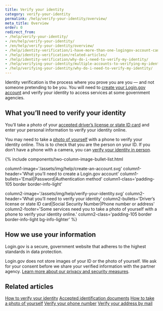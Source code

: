 ```yaml
---
title: Verify your identity
category: verify-your-identity
permalink: /help/verify-your-identity/overview/
meta_title: Overview
order: 0
redirect_from:
- /help/verify-your-identity/
- /en/help/verify-your-identity/
- /en/help/verify-your-identity/overview/
- /help/identity-verification/i-have-more-than-one-logingov-account-can-I-verify-my-identity-for-all-of-them/
- /help/identity-verification/related-articles/
- /help/identity-verification/why-do-i-need-to-verify-my-identity/
- /help/verifying-your-identity/multiple-accounts-to-verifying-my-identity-for/
- /help/verifying-your-identity/why-do-i-need-to-verify-my-identity/
---
```


Identity verification is the process where you prove you are you — and not someone pretending to be you. You will need to [create your Login.gov account](/create-an-account/) and verify your identity to access services at some government agencies.

## What you’ll need to verify your identity

You’ll take a photo of your [accepted driver’s license or state ID card](/help/verify-your-identity/accepted-identification-documents/) and enter your personal information to verify your identity online.

You may need to take a [photo of yourself](/help/verify-your-identity/how-to-add-images-of-your-state-issued-id/) with a phone to verify your identity online. This is to check that you are the person on your ID. If you don’t have a phone with a camera, you can [verify your identity in person](/help/verify-your-identity/verify-your-identity-in-person/).

{%
  include components/two-column-image-bullet-list.html

  column1-image='/assets/img/help/create-an-account.svg'
  column1-header='What you’ll need to create a Login.gov account'
  column1-bullets='Email|Password|Authentication method'
  column1-class='padding-105 border border-info-light'

  column2-image='/assets/img/help/verify-your-identity.svg'
  column2-header='What you’ll need to verify your identity'
  column2-bullets='Driver’s license or state ID card|Social Security Number|Phone number or address'
  column2-footer='Some services need you to take a photo of yourself with a phone to verify your identity online.'
  column2-class='padding-105 border border-info-light bg-info-lighter'
%}

## How we use your information

Login.gov is a secure, government website that adheres to the highest standards in data protection.

Login.gov does not store images of your ID or the photo of yourself. We ask for your consent before we share your verified information with the partner agency. [Learn more about our privacy and security measures](/policy/).


## Related articles

[How to verify your identity](/help/verify-your-identity/how-to-verify-your-identity/)
[Accepted identification documents](/help/verify-your-identity/accepted-identification-documents/)
[How to take a photo of yourself](/help/verify-your-identity/how-to-add-images-of-your-state-issued-id/)
[Verify your phone number](/help/verify-your-identity/phone-number/)
[Verify your address by mail](/help/verify-your-identity/verify-your-address-by-mail/)
